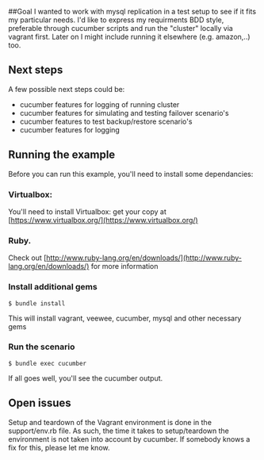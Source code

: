 ##Goal
I wanted to work with mysql replication in a test setup to see if it fits my particular needs.
I'd like to express my requirments BDD style, preferable through cucumber scripts and run the "cluster" locally via vagrant first.
Later on I might include running it elsewhere (e.g. amazon,..) too.

## Next steps
A few possible next steps could be:

+ cucumber features for logging of running cluster
+ cucumber features for simulating and testing failover scenario's
+ cucumber features to test backup/restore scenario's
+ cucumber features for logging 


## Running the example
Before you can run this example, you'll need to install some dependancies:
### Virtualbox:
You'll need to install Virtualbox: get your copy at [https://www.virtualbox.org/](https://www.virtualbox.org/)
### Ruby. 
Check out [http://www.ruby-lang.org/en/downloads/](http://www.ruby-lang.org/en/downloads/) for more information
### Install additional gems
	$ bundle install
This will install vagrant, veewee, cucumber, mysql and other necessary gems
### Run the scenario
	$ bundle exec cucumber

If all goes well, you'll see the cucumber output.

## Open issues
Setup and teardown of the Vagrant environment is done in the support/env.rb file. As such, the time it takes to setup/teardown the environment is not taken into account by cucumber. If somebody knows a fix for this, please let me know.